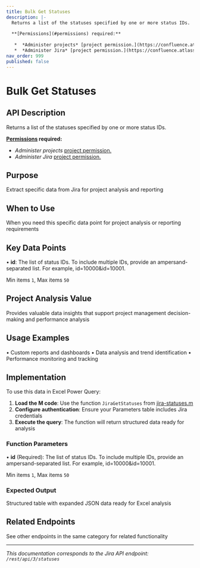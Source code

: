 ```yaml
---
title: Bulk Get Statuses
description: |-
  Returns a list of the statuses specified by one or more status IDs.
  
  **[Permissions](#permissions) required:**
  
   *  *Administer projects* [project permission.](https://confluence.atlassian.com/x/yodKLg)
   *  *Administer Jira* [project permission.](https://confluence.atlassian.com/x/yodKLg)
nav_order: 999
published: false
---
```


# Bulk Get Statuses

## API Description
Returns a list of the statuses specified by one or more status IDs.

**[Permissions](#permissions) required:**

 *  *Administer projects* [project permission.](https://confluence.atlassian.com/x/yodKLg)
 *  *Administer Jira* [project permission.](https://confluence.atlassian.com/x/yodKLg)

## Purpose
Extract specific data from Jira for project analysis and reporting

## When to Use
When you need this specific data point for project analysis or reporting requirements

## Key Data Points
• **id**: The list of status IDs. To include multiple IDs, provide an ampersand-separated list. For example, id=10000&id=10001.

Min items `1`, Max items `50`

## Project Analysis Value
Provides valuable data insights that support project management decision-making and performance analysis

## Usage Examples
• Custom reports and dashboards
• Data analysis and trend identification
• Performance monitoring and tracking

## Implementation
To use this data in Excel Power Query:

1. **Load the M code**: Use the function `JiraGetStatuses` from [jira-statuses.m](../assets/jira-statuses.m)
2. **Configure authentication**: Ensure your Parameters table includes Jira credentials
3. **Execute the query**: The function will return structured data ready for analysis

### Function Parameters
• **id** (Required): The list of status IDs. To include multiple IDs, provide an ampersand-separated list. For example, id=10000&id=10001.

Min items `1`, Max items `50`

### Expected Output
Structured table with expanded JSON data ready for Excel analysis

## Related Endpoints
See other endpoints in the same category for related functionality

---
*This documentation corresponds to the Jira API endpoint: `/rest/api/3/statuses`*
